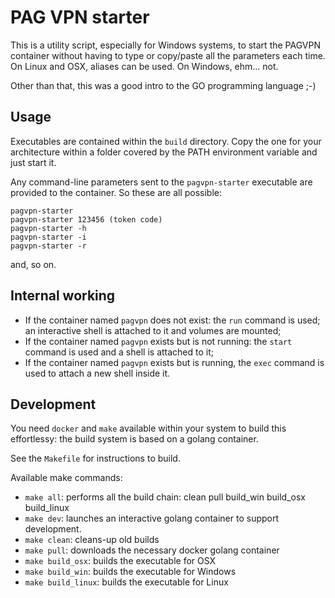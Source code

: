 # PAG VPN starter

This is a utility script, especially for Windows systems, to start the PAGVPN container without having to type or copy/paste all the parameters each time. On Linux and OSX, aliases can be used. On Windows, ehm... not. 

Other than that, this was a good intro to the GO programming language ;-)

## Usage
Executables are contained within the `build` directory. Copy the one for your architecture within a folder covered by the PATH environment variable and just start it. 

Any command-line parameters sent to the `pagvpn-starter` executable are provided to the container. So these are all possible: 

    pagvpn-starter
    pagvpn-starter 123456 (token code)
    pagvpn-starter -h
    pagvpn-starter -i
    pagvpn-starter -r

and, so on. 

## Internal working

- If the container named `pagvpn` does not exist: the `run` command is used; an interactive shell is attached to it and volumes are mounted;
- If the container named `pagvpn` exists but is not running: the `start` command is used and a shell is attached to it;
- If the container named `pagvpn` exists but is running, the `exec` command is used to attach a new shell inside it.

## Development
You need `docker` and `make` available within your system to build this effortlessy: the build system is based on a golang container.

See the `Makefile` for instructions to build. 

Available make commands: 

- `make all`: performs all the build chain: clean pull build_win build_osx build_linux
- `make dev`: launches an interactive golang container to support development.
- `make clean`: cleans-up old builds
- `make pull`: downloads the necessary docker golang container
- `make build_osx`: builds the executable for OSX
- `make build_win`: builds the executable for Windows
- `make build_linux`: builds the executable for Linux

